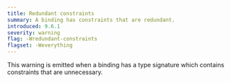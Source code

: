 ```yaml
---
title: Redundant constraints
summary: A binding has constraints that are redundant.
introduced: 9.6.1
severity: warning
flag: -Wredundant-constraints
flagset: -Weverything
---
```


This warning is emitted when a binding has a type signature which contains
constraints that are unnecessary.
